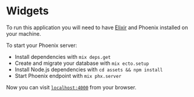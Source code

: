 # Widgets

To run this application you will need to have [Elixir](https://elixir-lang.org/install.html) and Phoenix installed on your machine.

To start your Phoenix server:

- Install dependencies with `mix deps.get`
- Create and migrate your database with `mix ecto.setup`
- Install Node.js dependencies with `cd assets && npm install`
- Start Phoenix endpoint with `mix phx.server`

Now you can visit [`localhost:4000`](http://localhost:4000) from your browser.
